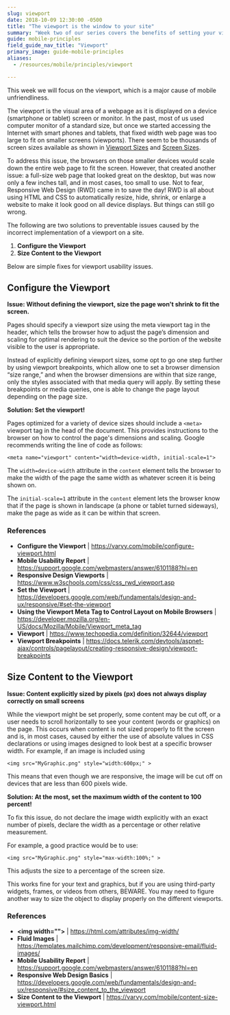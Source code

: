 ```yaml
---
slug: viewport
date: 2018-10-09 12:30:00 -0500
title: "The viewport is the window to your site"
summary: "Week two of our series covers the benefits of setting your viewport."
guide: mobile-principles
field_guide_nav_title: "Viewport"
primary_image: guide-mobile-principles
aliases:
  - /resources/mobile/principles/viewport

---
```


This week we will focus on the viewport, which is a major cause of mobile unfriendliness.

The viewport is the visual area of a webpage as it is displayed on a device (smartphone or tablet) screen or monitor. In the past, most of us used computer monitor of a standard size, but once we started accessing the Internet with smart phones and tablets, that fixed width web page was too large to fit on smaller screens (viewports). There seem to be thousands of screen sizes available as shown in [Viewport Sizes](http://viewportsizes.com/) and [Screen Sizes](http://www.screensiz.es/).

To address this issue, the browsers on those smaller devices would scale down the entire web page to fit the screen. However, that created another issue: a full-size web page that looked great on the desktop, but was now only a few inches tall, and in most cases, too small to use. Not to fear, Responsive Web Design (RWD) came in to save the day! RWD is all about using HTML and CSS to automatically resize, hide, shrink, or enlarge a website to make it look good on all device displays. But things can still go wrong.

The following are two solutions to preventable issues caused by the incorrect implementation of a viewport on a site.

1. **Configure the Viewport**
2. **Size Content to the Viewport**

Below are simple fixes for viewport usability issues.

## Configure the Viewport

**Issue: Without defining the viewport, size the page won't shrink to fit the screen.**

Pages should specify a viewport size using the meta viewport tag in the header, which tells the browser how to adjust the page’s dimension and scaling for optimal rendering to suit the device so the portion of the website visible to the user is appropriate.

Instead of explicitly defining viewport sizes, some opt to go one step further by using viewport breakpoints, which allow one to set a browser dimension “size range,” and when the browser dimensions are within that size range, only the styles associated with that media query will apply. By setting these breakpoints or media queries, one is able to change the page layout depending on the page size.

**Solution: Set the viewport!**

Pages optimized for a variety of device sizes should include a `<meta>` viewport tag in the head of the document. This provides instructions to the browser on how to control the page's dimensions and scaling. Google recommends writing the line of code as follows:

`<meta name="viewport" content="width=device-width, initial-scale=1">`

The `width=device-width` attribute in the `content` element tells the browser to make the width of the page the same width as whatever screen it is being shown on.

The `initial-scale=1` attribute in the `content` element lets the browser know that if the page is shown in landscape (a phone or tablet turned sideways), make the page as wide as it can be within that screen.

### References

- **Configure the Viewport** | https://varvy.com/mobile/configure-viewport.html
- **Mobile Usability Report** | https://support.google.com/webmasters/answer/6101188?hl=en
- **Responsive Design Viewports** | https://www.w3schools.com/css/css_rwd_viewport.asp
- **Set the Viewport** | https://developers.google.com/web/fundamentals/design-and-ux/responsive/#set-the-viewport
- **Using the Viewport Meta Tag to Control Layout on Mobile Browsers** | https://developer.mozilla.org/en-US/docs/Mozilla/Mobile/Viewport_meta_tag
- **Viewport** | https://www.techopedia.com/definition/32644/viewport
- **Viewport Breakpoints** | https://docs.telerik.com/devtools/aspnet-ajax/controls/pagelayout/creating-responsive-design/viewport-breakpoints

## Size Content to the Viewport

**Issue: Content explicitly sized by pixels (px) does not always display correctly on small screens**

While the viewport might be set properly, some content may be cut off, or a user needs to scroll horizontally to see your content (words or graphics) on the page. This occurs when content is not sized properly to fit the screen and is, in most cases, caused by either the use of absolute values in CSS declarations or using images designed to look best at a specific browser width. For example, if an image is included using

`<img src="MyGraphic.png" style="width:600px;" >`

This means that even though we are responsive, the image will be cut off on devices that are less than 600 pixels wide.

**Solution: At the most, set the maximum width of the content to 100 percent!**

To fix this issue, do not declare the image width explicitly with an exact number of pixels, declare the width as a percentage or other relative measurement.

For example, a good practice would be to use:

`<img src="MyGraphic.png" style="max-width:100%;" >`

This adjusts the size to a percentage of the screen size.

This works fine for your text and graphics, but if you are using third-party widgets, frames, or videos from others, BEWARE. You may need to figure another way to size the object to display properly on the different viewports.

### References

- **&lt;img width=&quot;&quot;&gt;** | https://html.com/attributes/img-width/
- **Fluid Images** | https://templates.mailchimp.com/development/responsive-email/fluid-images/
- **Mobile Usability Report** | https://support.google.com/webmasters/answer/6101188?hl=en
- **Responsive Web Design Basics** | https://developers.google.com/web/fundamentals/design-and-ux/responsive/#size_content_to_the_viewport
- **Size Content to the Viewport** | https://varvy.com/mobile/content-size-viewport.html
